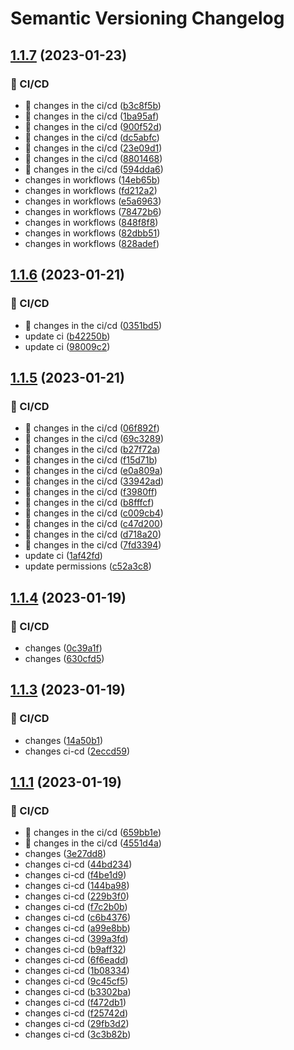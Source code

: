 # Semantic Versioning Changelog

## [1.1.7](https://github.com/mehdihadeli/ecommerce-microservices/compare/v1.1.6...v1.1.7) (2023-01-23)


### 👷 CI/CD

* 🎡 changes in the ci/cd ([b3c8f5b](https://github.com/mehdihadeli/ecommerce-microservices/commit/b3c8f5bf64d837ff814ef30d892d9880bac9b673))
* 🎡 changes in the ci/cd ([1ba95af](https://github.com/mehdihadeli/ecommerce-microservices/commit/1ba95afe756aa0afb71607f79ce8385834b03bbd))
* 🎡 changes in the ci/cd ([900f52d](https://github.com/mehdihadeli/ecommerce-microservices/commit/900f52d904cdb604f285d60b2e09db56c36d9e94))
* 🎡 changes in the ci/cd ([dc5abfc](https://github.com/mehdihadeli/ecommerce-microservices/commit/dc5abfc94a42fcf422b1a4860ef7c49de3d17ac2))
* 🎡 changes in the ci/cd ([23e09d1](https://github.com/mehdihadeli/ecommerce-microservices/commit/23e09d1ab1b7b98eb61249e0609d2b3808a4b756))
* 🎡 changes in the ci/cd ([8801468](https://github.com/mehdihadeli/ecommerce-microservices/commit/8801468fcc886567ac024b73a59de9e2e80bfaeb))
* 🎡 changes in the ci/cd ([594dda6](https://github.com/mehdihadeli/ecommerce-microservices/commit/594dda626ea0e7f07ac1a4f59b4c4bf05e998598))
* changes in workflows ([14eb65b](https://github.com/mehdihadeli/ecommerce-microservices/commit/14eb65ba4167697708c458c433d928309808d7af))
* changes in workflows ([fd212a2](https://github.com/mehdihadeli/ecommerce-microservices/commit/fd212a21a75574f7906d0007d2617f447a258474))
* changes in workflows ([e5a6963](https://github.com/mehdihadeli/ecommerce-microservices/commit/e5a6963c4ae0c76e67eeb17db30a4c8f084329f5))
* changes in workflows ([78472b6](https://github.com/mehdihadeli/ecommerce-microservices/commit/78472b6dfe9acf6bc4572dddb1078fbf05f44d6c))
* changes in workflows ([848f8f8](https://github.com/mehdihadeli/ecommerce-microservices/commit/848f8f862c1c962034e0e14d8cf237e3e2e0c0a0))
* changes in workflows ([82dbb51](https://github.com/mehdihadeli/ecommerce-microservices/commit/82dbb51632026a1104410c7fdf9b1c257e186037))
* changes in workflows ([828adef](https://github.com/mehdihadeli/ecommerce-microservices/commit/828adeff8dc8963c2cabedf55993c880b12cfd72))

## [1.1.6](https://github.com/mehdihadeli/ecommerce-microservices/compare/v1.1.5...v1.1.6) (2023-01-21)


### 👷 CI/CD

* 🎡 changes in the ci/cd ([0351bd5](https://github.com/mehdihadeli/ecommerce-microservices/commit/0351bd5f45bdc1d6a4ebcadb4a17f9e624b0c5d7))
* update ci ([b42250b](https://github.com/mehdihadeli/ecommerce-microservices/commit/b42250b2e1bc4e29e736cda3248ad6b1f931b696))
* update ci ([98009c2](https://github.com/mehdihadeli/ecommerce-microservices/commit/98009c2cea4a4d639e857cc21a280d071af005c8))

## [1.1.5](https://github.com/mehdihadeli/ecommerce-microservices/compare/v1.1.4...v1.1.5) (2023-01-21)


### 👷 CI/CD

* 🎡 changes in the ci/cd ([06f892f](https://github.com/mehdihadeli/ecommerce-microservices/commit/06f892fd9d3f99eeab61f382ecfc4dedc9d6453d))
* 🎡 changes in the ci/cd ([69c3289](https://github.com/mehdihadeli/ecommerce-microservices/commit/69c328991e1c727d3409bf49f21360b48a08a5ef))
* 🎡 changes in the ci/cd ([b27f72a](https://github.com/mehdihadeli/ecommerce-microservices/commit/b27f72a42818951896e036ab251b3b01624cc053))
* 🎡 changes in the ci/cd ([f15d71b](https://github.com/mehdihadeli/ecommerce-microservices/commit/f15d71bd5ecd74adfeaa196f55b5f81b3e91d7f4))
* 🎡 changes in the ci/cd ([e0a809a](https://github.com/mehdihadeli/ecommerce-microservices/commit/e0a809a0d42a9b8ff533be3bc2f90d38346f9735))
* 🎡 changes in the ci/cd ([33942ad](https://github.com/mehdihadeli/ecommerce-microservices/commit/33942ad02245de3a81281f22a30f77fd1353aadc))
* 🎡 changes in the ci/cd ([f3980ff](https://github.com/mehdihadeli/ecommerce-microservices/commit/f3980ffc7832b3b7a356d88437a65c8a45c224c6))
* 🎡 changes in the ci/cd ([b8fffcf](https://github.com/mehdihadeli/ecommerce-microservices/commit/b8fffcfe0da4be2a96a2138b3f4767acba3876ac))
* 🎡 changes in the ci/cd ([c009cb4](https://github.com/mehdihadeli/ecommerce-microservices/commit/c009cb4182eaddcc6a00a223fd61da01d327b41b))
* 🎡 changes in the ci/cd ([c47d200](https://github.com/mehdihadeli/ecommerce-microservices/commit/c47d2005c2acedbd73fd0de7963c79888a627b47))
* 🎡 changes in the ci/cd ([d718a20](https://github.com/mehdihadeli/ecommerce-microservices/commit/d718a20dcfb4276869759d908ae0bc232c072d9e))
* 🎡 changes in the ci/cd ([7fd3394](https://github.com/mehdihadeli/ecommerce-microservices/commit/7fd3394be59a37013e2e7df5d06e699f58112500))
* update ci ([1af42fd](https://github.com/mehdihadeli/ecommerce-microservices/commit/1af42fdffd6103c454b79ecfa0051fda5e58f02d))
* update permissions ([c52a3c8](https://github.com/mehdihadeli/ecommerce-microservices/commit/c52a3c8be4293afc5b4ca9bf19906e7c87d22d59))

## [1.1.4](https://github.com/mehdihadeli/ecommerce-microservices/compare/v1.1.3...v1.1.4) (2023-01-19)


### 👷 CI/CD

* changes ([0c39a1f](https://github.com/mehdihadeli/ecommerce-microservices/commit/0c39a1fa2496e02a6f7b9e6af71d4c41e12e305b))
* changes ([630cfd5](https://github.com/mehdihadeli/ecommerce-microservices/commit/630cfd5a940035aebbda75e466a7849560fe04b4))

## [1.1.3](https://github.com/mehdihadeli/ecommerce-microservices/compare/v1.1.2...v1.1.3) (2023-01-19)


### 👷 CI/CD

* changes ([14a50b1](https://github.com/mehdihadeli/ecommerce-microservices/commit/14a50b13550b1d2f923480631ef7923d059771f6))
* changes ci-cd ([2eccd59](https://github.com/mehdihadeli/ecommerce-microservices/commit/2eccd59ba32a023d758582846f5972db965e4e9d))

## [1.1.1](https://github.com/mehdihadeli/ecommerce-microservices/compare/v1.1.0...v1.1.1) (2023-01-19)


### 👷 CI/CD

* 🎡 changes in the ci/cd ([659bb1e](https://github.com/mehdihadeli/ecommerce-microservices/commit/659bb1e821575b1ab263d9821cd182cfbc78ffb4))
* 🎡 changes in the ci/cd ([4551d4a](https://github.com/mehdihadeli/ecommerce-microservices/commit/4551d4aad25d0134a46ceb553fb6d2322761662b))
* changes ([3e27dd8](https://github.com/mehdihadeli/ecommerce-microservices/commit/3e27dd841efc3ca4757d759397d4b714a9e5af85))
* changes ci-cd ([44bd234](https://github.com/mehdihadeli/ecommerce-microservices/commit/44bd23432ef54695d401349e586740b9e07fe336))
* changes ci-cd ([f4be1d9](https://github.com/mehdihadeli/ecommerce-microservices/commit/f4be1d9718854e59018e45f228b8a93b0f07fdd7))
* changes ci-cd ([144ba98](https://github.com/mehdihadeli/ecommerce-microservices/commit/144ba98a29e3e207c80cb5295be605170188887a))
* changes ci-cd ([229b3f0](https://github.com/mehdihadeli/ecommerce-microservices/commit/229b3f01eb5a4e6cc2ea29a1bf8d013b6d6486c8))
* changes ci-cd ([f7c2b0b](https://github.com/mehdihadeli/ecommerce-microservices/commit/f7c2b0bfd8cfa2bfdc0b3b408f671108a79b34e1))
* changes ci-cd ([c6b4376](https://github.com/mehdihadeli/ecommerce-microservices/commit/c6b43760c675f37f354247e2e30c43e390ec3330))
* changes ci-cd ([a99e8bb](https://github.com/mehdihadeli/ecommerce-microservices/commit/a99e8bb65b6b85ae8516aecc2f2fd62a89f5ab19))
* changes ci-cd ([399a3fd](https://github.com/mehdihadeli/ecommerce-microservices/commit/399a3fd2693dd5219c08af4b28e2505969146650))
* changes ci-cd ([b9aff32](https://github.com/mehdihadeli/ecommerce-microservices/commit/b9aff3230e426c8d6d52e24ac832378acdd2b1c5))
* changes ci-cd ([6f6eadd](https://github.com/mehdihadeli/ecommerce-microservices/commit/6f6eaddb90e0ba42c544529ee457f9f7298cbd3b))
* changes ci-cd ([1b08334](https://github.com/mehdihadeli/ecommerce-microservices/commit/1b083342adfb1da6ebec76838106ceecffdc3fb4))
* changes ci-cd ([9c45cf5](https://github.com/mehdihadeli/ecommerce-microservices/commit/9c45cf5abf7df23375028818ea40b3f1f544f745))
* changes ci-cd ([b3302ba](https://github.com/mehdihadeli/ecommerce-microservices/commit/b3302ba4f1a860c342d60c7f13ba14dcb3bdf874))
* changes ci-cd ([f472db1](https://github.com/mehdihadeli/ecommerce-microservices/commit/f472db1eed937e3541288a5a837b57fda2388fe0))
* changes ci-cd ([f25742d](https://github.com/mehdihadeli/ecommerce-microservices/commit/f25742d34134b60ea43827b691158063d0e7217d))
* changes ci-cd ([29fb3d2](https://github.com/mehdihadeli/ecommerce-microservices/commit/29fb3d25f227be4737fabc3720329055aeab83f5))
* changes ci-cd ([3c3b82b](https://github.com/mehdihadeli/ecommerce-microservices/commit/3c3b82b5bf31b70c4497293b315e82185af802a1))
